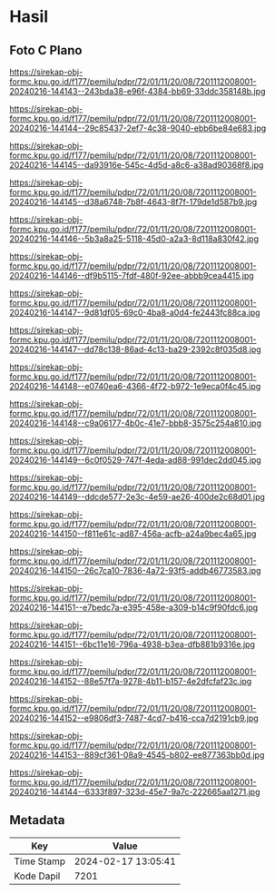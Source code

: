 # Hasil

## Foto C Plano

https://sirekap-obj-formc.kpu.go.id/f177/pemilu/pdpr/72/01/11/20/08/7201112008001-20240216-144143--243bda38-e96f-4384-bb69-33ddc358148b.jpg

https://sirekap-obj-formc.kpu.go.id/f177/pemilu/pdpr/72/01/11/20/08/7201112008001-20240216-144144--29c85437-2ef7-4c38-9040-ebb6be84e683.jpg

https://sirekap-obj-formc.kpu.go.id/f177/pemilu/pdpr/72/01/11/20/08/7201112008001-20240216-144145--da93916e-545c-4d5d-a8c6-a38ad90368f8.jpg

https://sirekap-obj-formc.kpu.go.id/f177/pemilu/pdpr/72/01/11/20/08/7201112008001-20240216-144145--d38a6748-7b8f-4643-8f7f-179de1d587b9.jpg

https://sirekap-obj-formc.kpu.go.id/f177/pemilu/pdpr/72/01/11/20/08/7201112008001-20240216-144146--5b3a8a25-5118-45d0-a2a3-8d118a830f42.jpg

https://sirekap-obj-formc.kpu.go.id/f177/pemilu/pdpr/72/01/11/20/08/7201112008001-20240216-144146--df9b5115-7fdf-480f-92ee-abbb9cea4415.jpg

https://sirekap-obj-formc.kpu.go.id/f177/pemilu/pdpr/72/01/11/20/08/7201112008001-20240216-144147--9d81df05-69c0-4ba8-a0d4-fe2443fc88ca.jpg

https://sirekap-obj-formc.kpu.go.id/f177/pemilu/pdpr/72/01/11/20/08/7201112008001-20240216-144147--dd78c138-86ad-4c13-ba29-2392c8f035d8.jpg

https://sirekap-obj-formc.kpu.go.id/f177/pemilu/pdpr/72/01/11/20/08/7201112008001-20240216-144148--e0740ea6-4366-4f72-b972-1e9eca0f4c45.jpg

https://sirekap-obj-formc.kpu.go.id/f177/pemilu/pdpr/72/01/11/20/08/7201112008001-20240216-144148--c9a06177-4b0c-41e7-bbb8-3575c254a810.jpg

https://sirekap-obj-formc.kpu.go.id/f177/pemilu/pdpr/72/01/11/20/08/7201112008001-20240216-144149--6c0f0529-747f-4eda-ad88-991dec2dd045.jpg

https://sirekap-obj-formc.kpu.go.id/f177/pemilu/pdpr/72/01/11/20/08/7201112008001-20240216-144149--ddcde577-2e3c-4e59-ae26-400de2c68d01.jpg

https://sirekap-obj-formc.kpu.go.id/f177/pemilu/pdpr/72/01/11/20/08/7201112008001-20240216-144150--f811e61c-ad87-456a-acfb-a24a9bec4a65.jpg

https://sirekap-obj-formc.kpu.go.id/f177/pemilu/pdpr/72/01/11/20/08/7201112008001-20240216-144150--26c7ca10-7836-4a72-93f5-addb46773583.jpg

https://sirekap-obj-formc.kpu.go.id/f177/pemilu/pdpr/72/01/11/20/08/7201112008001-20240216-144151--e7bedc7a-e395-458e-a309-b14c9f90fdc6.jpg

https://sirekap-obj-formc.kpu.go.id/f177/pemilu/pdpr/72/01/11/20/08/7201112008001-20240216-144151--6bc11e16-796a-4938-b3ea-dfb881b9316e.jpg

https://sirekap-obj-formc.kpu.go.id/f177/pemilu/pdpr/72/01/11/20/08/7201112008001-20240216-144152--88e57f7a-9278-4b11-b157-4e2dfcfaf23c.jpg

https://sirekap-obj-formc.kpu.go.id/f177/pemilu/pdpr/72/01/11/20/08/7201112008001-20240216-144152--e9806df3-7487-4cd7-b416-cca7d2191cb9.jpg

https://sirekap-obj-formc.kpu.go.id/f177/pemilu/pdpr/72/01/11/20/08/7201112008001-20240216-144153--889cf361-08a9-4545-b802-ee877363bb0d.jpg

https://sirekap-obj-formc.kpu.go.id/f177/pemilu/pdpr/72/01/11/20/08/7201112008001-20240216-144144--6333f897-323d-45e7-9a7c-222665aa1271.jpg


## Metadata

| Key        | Value               |
| ---------- | ------------------- |
| Time Stamp | 2024-02-17 13:05:41 |
| Kode Dapil | 7201                |



